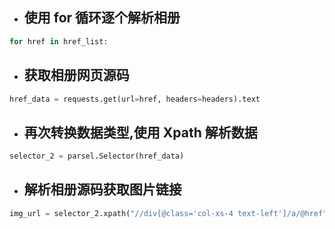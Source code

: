 - ## 使用 for 循环逐个解析相册

```py
for href in href_list:
```

- ## 获取相册网页源码

```py
href_data = requests.get(url=href, headers=headers).text
```

- ## 再次转换数据类型,使用 Xpath 解析数据

```py
selector_2 = parsel.Selector(href_data)
```

- ## 解析相册源码获取图片链接

```py
img_url = selector_2.xpath("//div[@class='col-xs-4 text-left']/a/@href").get()
```
